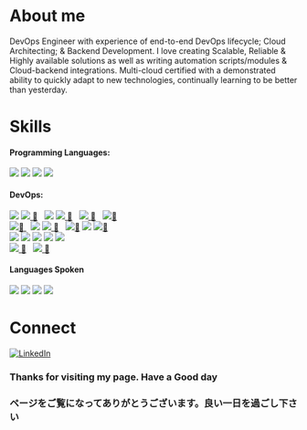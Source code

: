 # About me
DevOps Engineer  with experience of end-to-end DevOps lifecycle; Cloud
Architecting; & Backend Development. I love creating Scalable, Reliable & Highly available solutions as
well as writing automation scripts/modules & Cloud-backend integrations. Multi-cloud certified with a
demonstrated ability to quickly adapt to new technologies, continually learning to be better than yesterday.

# Skills
#### Programming Languages:
![](https://img.shields.io/badge/Programming-Python-blue)
![](https://img.shields.io/badge/Programming-JavaScript-yellow)
![](https://img.shields.io/badge/Programming-Go-lightblue)
![](https://img.shields.io/badge/Programming-C++-blueviolet) 

#### DevOps:
![](https://img.shields.io/badge/Cloud-AWS-yellow)
[![](https://img.shields.io/badge/Cloud-GCP-blue) 🔗](https://github.com/rbnhd/pipeline-webapp-x) &nbsp;
![](https://img.shields.io/badge/Cloud-Azure-blue)
[![](https://img.shields.io/badge/IaC-Terraform-purple) 🔗](https://github.com/rbnhd/pipeline-webapp-x) &nbsp;
[![](https://img.shields.io/badge/Cloud_Architect-blue?style=flat&logo=architecture) 🔗](https://google.accredible.com/8afaa873-0aa9-4a4d-8f5f-0545880a464f) &nbsp;
[![](https://img.shields.io/badge/Cloud_Developer-blue?style=flat&logo=develop)🔗](https://www.credly.com/badges/7ecc772a-1bd3-4e30-8f58-95348a243341)
<br>
[![](https://img.shields.io/badge/DevOps-CI%2FCD-brightgreen)🔗 ](https://google.accredible.com/d6e493f1-23c4-4d96-9cce-069912a3f27c) &nbsp;
![](https://img.shields.io/badge/DevOps-Git-orange)
[![](https://img.shields.io/badge/Container-Docker-blue) 🔗](https://github.com/rbnhd/ask-out-crush) &nbsp;
[![](https://img.shields.io/badge/Orchestration-Kubernetes-blue)🔗](https://github.com/rbnhd/pipeline-eks-app)
![](https://img.shields.io/badge/CI_Tool-Jenkins-red)
[![](https://img.shields.io/badge/SRE-Principles-lightgrey)🔗 ](https://google.accredible.com/d6e493f1-23c4-4d96-9cce-069912a3f27c)
<br>
![](https://img.shields.io/badge/Linux-Admin-black)
![](https://img.shields.io/badge/Networking-Security-green)
![](https://img.shields.io/badge/Serverless-Architecture-orange)
![](https://img.shields.io/badge/Web_Server-Nginx-green)
![](https://img.shields.io/badge/Open_Source-Contribution-brightgreen)
<br>
[![](https://img.shields.io/badge/Machine_Learning-ML-blue) 🔗](https://github.com/rbnhd/Travel-Time-Optimization-using-Machine-Learning) &nbsp;
[![](https://img.shields.io/badge/Artificial_Intelligence-AI-blueviolet) 🔗](https://github.com/rbnhd/Music-Recommendation-System) &nbsp;

#### Languages Spoken
![](https://img.shields.io/badge/Language-English-brightgreen)
![](https://img.shields.io/badge/Language-Japanese-red)
![](https://img.shields.io/badge/Language-Hindi-blue)
![](https://img.shields.io/badge/Language-Maithili-lightgrey)










# Connect
[![LinkedIn][linkedin-shield]][linkedin-url]  




###  Thanks for visiting my page. Have a Good day
###  ページをご覧になってありがとうございます。良い一日を過ごし下さい


<!-- MARKDOWN LINKS & IMAGES -->
[linkedin-shield]: https://img.shields.io/badge/LinkedIn-0077B5?style=for-the-badge&logo=linkedin&logoColor=white
[linkedin-url]: https://www.linkedin.com/in/vikram-kushwaha/

